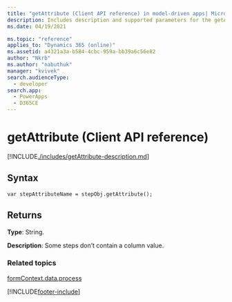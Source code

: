 ```yaml
---
title: "getAttribute (Client API reference) in model-driven apps| MicrosoftDocs"
description: Includes description and supported parameters for the getAttribute method.
ms.date: 04/19/2021

ms.topic: "reference"
applies_to: "Dynamics 365 (online)"
ms.assetid: a4321a3a-b584-4cbc-959a-bb39a6c56e82
author: "Nkrb"
ms.author: "nabuthuk"
manager: "kvivek"
search.audienceType: 
  - developer
search.app: 
  - PowerApps
  - D365CE
---
```

# getAttribute (Client API reference)



[!INCLUDE[./includes/getAttribute-description.md](./includes/getAttribute-description.md)]

## Syntax

`var stepAttributeName = stepObj.getAttribute();`

## Returns

**Type**: String. 

**Description**: Some steps don’t contain a column value.

### Related topics

[formContext.data.process](../../formContext-data-process.md)
 




[!INCLUDE[footer-include](../../../../../../includes/footer-banner.md)]